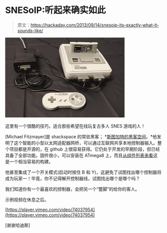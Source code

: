 # SNESoIP:听起来确实如此

> 原文：<https://hackaday.com/2013/09/14/snesoip-its-exactly-what-it-sounds-like/>

![prototype-small](img/a5ac6569dc4e32c507dd1f3b59d7807e.png)

这里有一个很酷的技巧，适合那些希望在线玩复古多人 SNES 游戏的人！

[Michael Fitzmayer]是 shackspace 的常驻黑客； *[斯图加特的黑客空间](http://shackspace.de/)。*他发明了这个智能的小型以太网适配器网桥，可以通过互联网共享本地控制器输入。整个项目都是开源的，在 github 上很容易获得。它仍处于开发的早期阶段，但已经具备了全部功能。固件很小，可以安装在 ATmega8 上，而且[从组件列表来看](https://github.com/mupfelofen-de/SNESoIP/blob/master/hardware/rev01/docs/partlist.md)这是一个相当容易的构建。

他甚至集成了一个开关模式(启动时按住 B 和 Y)，这避免了试图找出哪个控制器将成为玩家一！毕竟，你不记得解开控制器线，试图找出哪个是哪个吗？

我们知道你有一个最喜欢的控制器，会把另一个“蹩脚”的给你的客人。

示例视频在休息之后。

[https://player.vimeo.com/video/74037954](https://player.vimeo.com/video/74037954)

[谢谢哈迪斯]